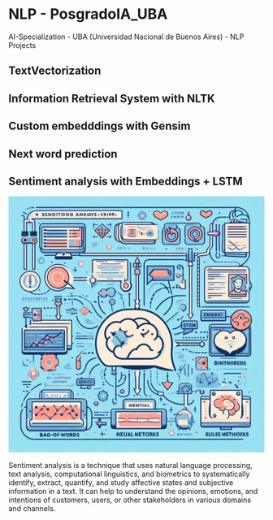 # NLP - PosgradoIA_UBA

AI-Specialization - UBA (Universidad Nacional de Buenos Aires) - NLP Projects


## TextVectorization

## Information Retrieval System with NLTK

## Custom embedddings with Gensim

## Next word prediction

## Sentiment analysis with Embeddings + LSTM

![img1](images/Sentiment%20analisis.jfif)

Sentiment analysis is a technique that uses natural language processing, text analysis, computational linguistics, and biometrics to systematically identify, extract, quantify, and study affective states and subjective information in a text. It can help to understand the opinions, emotions, and intentions of customers, users, or other stakeholders in various domains and channels.


